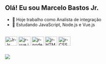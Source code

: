 
## Olá! Eu sou Marcelo Bastos Jr.

- 🔭 Hoje trabalho como Analista de integração
- 🌱 Estudando JavaScript, Node.js e Vue.js

<div style="display: inline_block"><br>
  <img align="center" alt="Jr-Js" height="30" width="40" src="https://cdn.jsdelivr.net/gh/devicons/devicon@latest/icons/javascript/javascript-original.svg">
  <img align="center" alt="jr-vue.js" height="30" width="40" src="https://cdn.jsdelivr.net/gh/devicons/devicon@latest/icons/vuejs/vuejs-original.svg">
  <img align="center" alt="jr-node.js" height="30" width="40" src="https://cdn.jsdelivr.net/gh/devicons/devicon@latest/icons/nodejs/nodejs-original.svg">
  <img align="center" alt="jr-HTML" height="30" width="40" src="https://cdn.jsdelivr.net/gh/devicons/devicon@latest/icons/html5/html5-original.svg">
  <img align="center" alt="jr-CSS" height="30" width="40" src="https://cdn.jsdelivr.net/gh/devicons/devicon@latest/icons/css3/css3-original.svg">
</div>

  ##
 
<div> 
  <a href="https://www.linkedin.com/in/marcelo-bastos-jr-380869255/" target="_blank"><img src="https://img.shields.io/badge/-LinkedIn-%230077B5?style=for-the-badge&logo=linkedin&logoColor=white" target="_blank"></a> 
  
</div>
